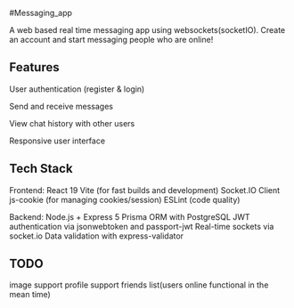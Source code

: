 #Messaging_app

A web based real time messaging app using websockets(socketIO). Create an account and start messaging people who are online!

## Features

User authentication (register & login)

Send and receive messages

View chat history with other users

Responsive user interface

## Tech Stack

Frontend: 
React 19
Vite (for fast builds and development)
Socket.IO Client
js-cookie (for managing cookies/session)
ESLint (code quality)

Backend:
Node.js + Express 5
Prisma ORM with PostgreSQL
JWT authentication via jsonwebtoken and passport-jwt
Real-time sockets via socket.io
Data validation with express-validator

## TODO

image support
profile support
friends list(users online functional in the mean time)
